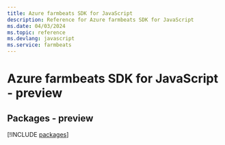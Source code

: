 ```yaml
---
title: Azure farmbeats SDK for JavaScript
description: Reference for Azure farmbeats SDK for JavaScript
ms.date: 04/03/2024
ms.topic: reference
ms.devlang: javascript
ms.service: farmbeats
---
```

# Azure farmbeats SDK for JavaScript - preview
## Packages - preview
[!INCLUDE [packages](farmbeats-index.md)]